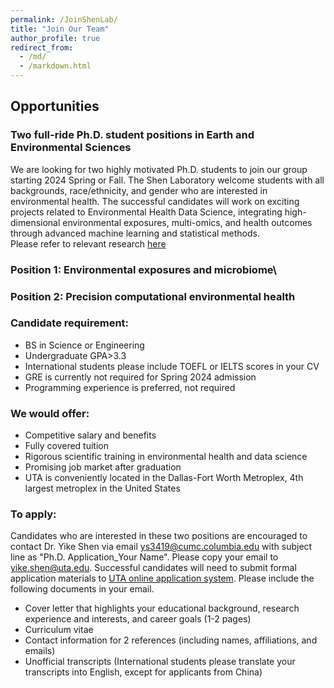 ```yaml
---
permalink: /JoinShenLab/
title: "Join Our Team"
author_profile: true
redirect_from: 
  - /md/
  - /markdown.html
---
```


## Opportunities
### Two full-ride Ph.D. student positions in Earth and Environmental Sciences

We are looking for two highly motivated Ph.D. students to join our group starting 2024 Spring or Fall. The Shen Laboratory welcome students with all backgrounds, race/ethnicity, and gender who are interested in environmental health. The successful candidates will work on exciting projects related to Environmental Health Data Science, integrating high-dimensional environmental exposures, multi-omics, and health outcomes through advanced machine learning and statistical methods.\
Please refer to relevant research [here](https://yikeshen.github.io//research/)

### Position 1: Environmental exposures and microbiome\
### Position 2: Precision computational environmental health


### Candidate requirement: 
* BS in Science or Engineering
* Undergraduate GPA>3.3
* International students please include TOEFL or IELTS scores in your CV
* GRE is currently not required for Spring 2024 admission
* Programming experience is preferred, not required

### We would offer:
* Competitive salary and benefits
* Fully covered tuition
* Rigorous scientific training in environmental health and data science
* Promising job market after graduation
* UTA is conveniently located in the Dallas-Fort Worth Metroplex, 4th largest metroplex in the United States

### To apply: 
Candidates who are interested in these two positions are encouraged to contact Dr. Yike Shen via email [ys3419@cumc.columbia.edu]() with subject line as "Ph.D. Application_Your Name". Please copy your email to [yike.shen@uta.edu](). Successful candidates will need to submit formal application materials to [UTA online application system](https://www.uta.edu/admissions/apply/graduate). Please include the following documents in your email. 
* Cover letter that highlights your educational background, research experience and interests, and career goals (1-2 pages)
* Curriculum vitae
* Contact information for 2 references (including names, affiliations, and emails)
* Unofficial transcripts (International students please translate your transcripts into English, except for applicants from China)

